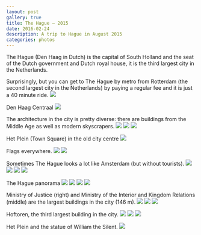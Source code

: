 ```yaml
---
layout: post
gallery: true
title: The Hague – 2015
date: 2016-02-24
description: A trip to Hague in August 2015
categories: photos
---
```


The Hague (Den Haag in Dutch) is the capital of South Holland and the seat of the Dutch government and Dutch royal house, it is the third largest city in the Netherlands.

Surprisingly, but you can get to The Hague by metro from Rotterdam (the second largest city in the Netherlands) by paying a regular fee and it is just a 40 minute ride.
![](/images/2016/the-hague/DK_001.jpg)

Den Haag Centraal
![](/images/2016/the-hague/DK_003.jpg)

The architecture in the city is pretty diverse: there are buildings from the Middle Age as well as modern skyscrapers.
![](/images/2016/the-hague/DK_002.jpg)
![](/images/2016/the-hague/DK_004.jpg)
![](/images/2016/the-hague/DK_005.jpg)

Het Plein (Town Square) in the old city centre
![](/images/2016/the-hague/DK_006.jpg)

Flags everywhere.
![](/images/2016/the-hague/DK_023.jpg)
![](/images/2016/the-hague/DK_007.jpg)

Sometimes The Hague looks a lot like Amsterdam (but without tourists).
![](/images/2016/the-hague/DK_015.jpg)
![](/images/2016/the-hague/DK_008.jpg)
![](/images/2016/the-hague/DK_009.jpg)
![](/images/2016/the-hague/DK_010.jpg)

The Hague panorama
![](/images/2016/the-hague/DK_011.jpg)
![](/images/2016/the-hague/DK_012.jpg)
![](/images/2016/the-hague/DK_013.jpg)
![](/images/2016/the-hague/DK_014.jpg)

Ministry of Justice (right) and Ministry of the Interior and Kingdom Relations (middle) are the largest buildings in the city (146 m).
![](/images/2016/the-hague/DK_016.jpg)
![](/images/2016/the-hague/DK_017.jpg)
![](/images/2016/the-hague/DK_018.jpg)

Hoftoren, the third largest building in the city.
![](/images/2016/the-hague/DK_019.jpg)
![](/images/2016/the-hague/DK_020.jpg)
![](/images/2016/the-hague/DK_021.jpg)

Het Plein and the statue of William the Silent.
![](/images/2016/the-hague/DK_022.jpg)
